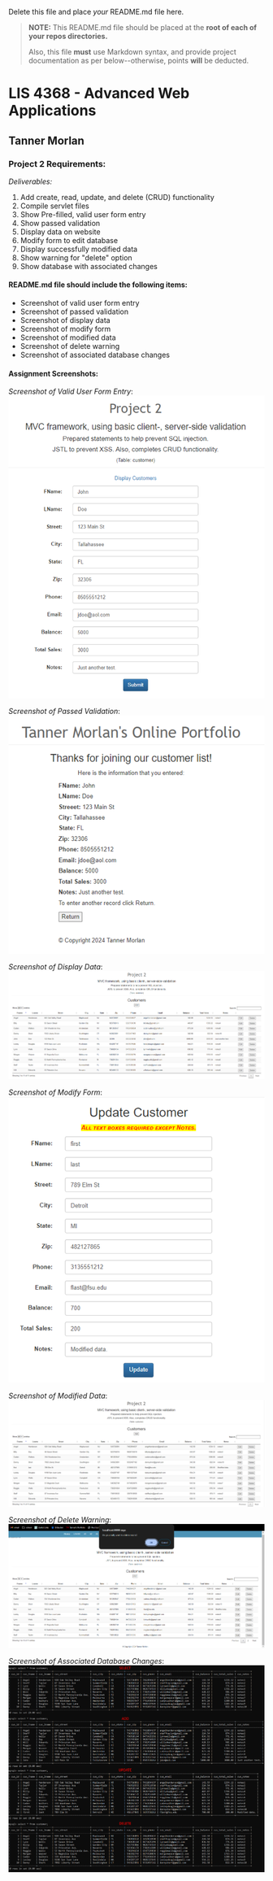 Delete this file and place *your* README.md file here.
> **NOTE:** This README.md file should be placed at the **root of each of your repos directories.**
>
>Also, this file **must** use Markdown syntax, and provide project documentation as per below--otherwise, points **will** be deducted.
>

# LIS 4368 - Advanced Web Applications

## Tanner Morlan

### Project 2 Requirements:

*Deliverables:*

1. Add create, read, update, and delete (CRUD) functionality
1. Compile servlet files
1. Show Pre-filled, valid user form entry
1. Show passed validation
1. Display data on website
1. Modify form to edit database
1. Display successfully modified data
1. Show warning for "delete" option
1. Show database with associated changes

#### README.md file should include the following items:

* Screenshot of valid user form entry
* Screenshot of passed validation
* Screenshot of display data
* Screenshot of modify form
* Screenshot of modified data
* Screenshot of delete warning
* Screenshot of associated database changes


#### Assignment Screenshots:
*Screenshot of Valid User Form Entry*: <br />
![Valid User Form Entry](img/valid_user_form_entry.png "Valid User Form Entry")

*Screenshot of Passed Validation*: <br />
![Passed Validation](img/passed_validation.png "Passed validation")

*Screenshot of Display Data*: <br />
![Display Data](img/display_data.png "Display Data")

*Screenshot of Modify Form*: <br />
![Modify Form](img/modify_form.png "Modify Form")

*Screenshot of Modified Data*: <br />
![Modified Data](img/modified_data.png "Modified Data")

*Screenshot of Delete Warning*: <br />
![Delete Warning](img/delete_warning.png "Delete Warning")

*Screenshot of Associated Database Changes*: <br />
![Associated Database Changes](img/associated_database_changes.png "Associated Database Changes")